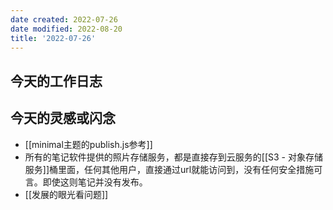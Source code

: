 ```yaml
---
date created: 2022-07-26
date modified: 2022-08-20
title: '2022-07-26'
---
```


## 今天的工作日志

## 今天的灵感或闪念

- [[minimal主题的publish.js参考]]
- 所有的笔记软件提供的照片存储服务，都是直接存到云服务的[[S3 - 对象存储服务]]桶里面，任何其他用户，直接通过url就能访问到，没有任何安全措施可言。即使这则笔记并没有发布。
- [[发展的眼光看问题]]

